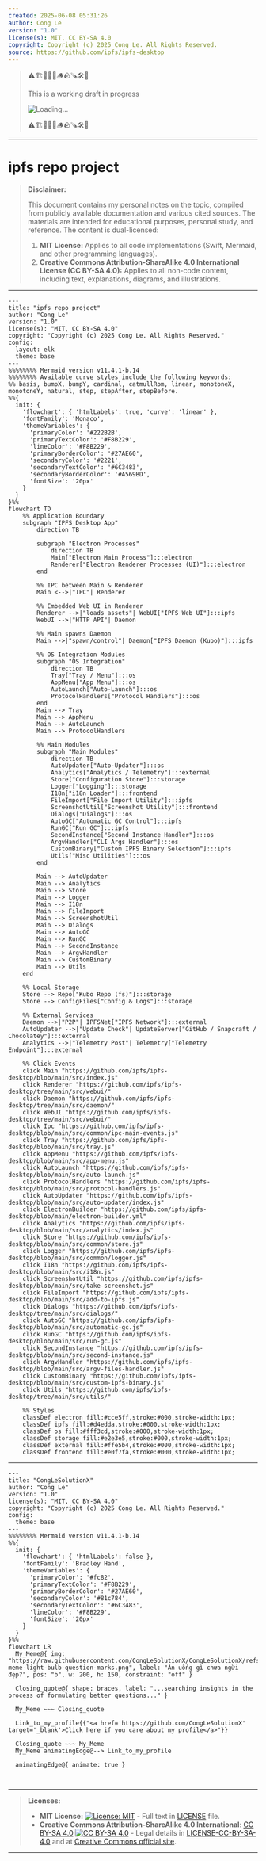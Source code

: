 ```yaml
---
created: 2025-06-08 05:31:26
author: Cong Le
version: "1.0"
license(s): MIT, CC BY-SA 4.0
copyright: Copyright (c) 2025 Cong Le. All Rights Reserved.
source: https://github.com/ipfs/ipfs-desktop
---
```



> ⚠️🏗️🚧🦺🧱🪵🪨🪚🛠️👷
> 
> This is a working draft in progress
> 
> ![Loading...](https://media2.giphy.com/media/v1.Y2lkPTc5MGI3NjExaHNwdmJteDFidGlyMnE4MHFiYnU3ZG05dnQ1eHY5NDQ4dnlzNmtzdCZlcD12MV9pbnRlcm5hbF9naWZfYnlfaWQmY3Q9Zw/qc5fbrb4qpupRA9r4o/giphy.gif)
> 
> ⚠️🏗️🚧🦺🧱🪵🪨🪚🛠️👷


----


# ipfs repo project
> **Disclaimer:**
>
> This document contains my personal notes on the topic,
> compiled from publicly available documentation and various cited sources.
> The materials are intended for educational purposes, personal study, and reference.
> The content is dual-licensed:
> 1. **MIT License:** Applies to all code implementations (Swift, Mermaid, and other programming languages).
> 2. **Creative Commons Attribution-ShareAlike 4.0 International License (CC BY-SA 4.0):** Applies to all non-code content, including text, explanations, diagrams, and illustrations.
---


```mermaid
---
title: "ipfs repo project"
author: "Cong Le"
version: "1.0"
license(s): "MIT, CC BY-SA 4.0"
copyright: "Copyright (c) 2025 Cong Le. All Rights Reserved."
config:
  layout: elk
  theme: base
---
%%%%%%%% Mermaid version v11.4.1-b.14
%%%%%%%% Available curve styles include the following keywords:
%% basis, bumpX, bumpY, cardinal, catmullRom, linear, monotoneX, monotoneY, natural, step, stepAfter, stepBefore.
%%{
  init: {
    'flowchart': { 'htmlLabels': true, 'curve': 'linear' },
    'fontFamily': 'Monaco',
    'themeVariables': {
      'primaryColor': '#222B2B',
      'primaryTextColor': '#F8B229',
      'lineColor': '#F8B229',
      'primaryBorderColor': '#27AE60',
      'secondaryColor': '#2221',
      'secondaryTextColor': '#6C3483',
      'secondaryBorderColor': '#A569BD',
      'fontSize': '20px'
    }
  }
}%%
flowchart TD
    %% Application Boundary
    subgraph "IPFS Desktop App"
        direction TB

        subgraph "Electron Processes"
            direction TB
            Main["Electron Main Process"]:::electron
            Renderer["Electron Renderer Processes (UI)"]:::electron
        end

        %% IPC between Main & Renderer
        Main <-->|"IPC"| Renderer

        %% Embedded Web UI in Renderer
        Renderer -->|"loads assets"| WebUI["IPFS Web UI"]:::ipfs
        WebUI -->|"HTTP API"| Daemon

        %% Main spawns Daemon
        Main -->|"spawn/control"| Daemon["IPFS Daemon (Kubo)"]:::ipfs

        %% OS Integration Modules
        subgraph "OS Integration" 
            direction TB
            Tray["Tray / Menu"]:::os
            AppMenu["App Menu"]:::os
            AutoLaunch["Auto-Launch"]:::os
            ProtocolHandlers["Protocol Handlers"]:::os
        end
        Main --> Tray
        Main --> AppMenu
        Main --> AutoLaunch
        Main --> ProtocolHandlers

        %% Main Modules
        subgraph "Main Modules"
            direction TB
            AutoUpdater["Auto-Updater"]:::os
            Analytics["Analytics / Telemetry"]:::external
            Store["Configuration Store"]:::storage
            Logger["Logging"]:::storage
            I18n["i18n Loader"]:::frontend
            FileImport["File Import Utility"]:::ipfs
            ScreenshotUtil["Screenshot Utility"]:::frontend
            Dialogs["Dialogs"]:::os
            AutoGC["Automatic GC Control"]:::ipfs
            RunGC["Run GC"]:::ipfs
            SecondInstance["Second Instance Handler"]:::os
            ArgvHandler["CLI Args Handler"]:::os
            CustomBinary["Custom IPFS Binary Selection"]:::ipfs
            Utils["Misc Utilities"]:::os
        end

        Main --> AutoUpdater
        Main --> Analytics
        Main --> Store
        Main --> Logger
        Main --> I18n
        Main --> FileImport
        Main --> ScreenshotUtil
        Main --> Dialogs
        Main --> AutoGC
        Main --> RunGC
        Main --> SecondInstance
        Main --> ArgvHandler
        Main --> CustomBinary
        Main --> Utils
    end

    %% Local Storage
    Store --> Repo["Kubo Repo (fs)"]:::storage
    Store --> ConfigFiles["Config & Logs"]:::storage

    %% External Services
    Daemon -->|"P2P"| IPFSNet["IPFS Network"]:::external
    AutoUpdater -->|"Update Check"| UpdateServer["GitHub / Snapcraft / Chocolatey"]:::external
    Analytics -->|"Telemetry Post"| Telemetry["Telemetry Endpoint"]:::external

    %% Click Events
    click Main "https://github.com/ipfs/ipfs-desktop/blob/main/src/index.js"
    click Renderer "https://github.com/ipfs/ipfs-desktop/tree/main/src/webui/"
    click Daemon "https://github.com/ipfs/ipfs-desktop/tree/main/src/daemon/"
    click WebUI "https://github.com/ipfs/ipfs-desktop/tree/main/src/webui/"
    click Ipc "https://github.com/ipfs/ipfs-desktop/blob/main/src/common/ipc-main-events.js"
    click Tray "https://github.com/ipfs/ipfs-desktop/blob/main/src/tray.js"
    click AppMenu "https://github.com/ipfs/ipfs-desktop/blob/main/src/app-menu.js"
    click AutoLaunch "https://github.com/ipfs/ipfs-desktop/blob/main/src/auto-launch.js"
    click ProtocolHandlers "https://github.com/ipfs/ipfs-desktop/blob/main/src/protocol-handlers.js"
    click AutoUpdater "https://github.com/ipfs/ipfs-desktop/blob/main/src/auto-updater/index.js"
    click ElectronBuilder "https://github.com/ipfs/ipfs-desktop/blob/main/electron-builder.yml"
    click Analytics "https://github.com/ipfs/ipfs-desktop/blob/main/src/analytics/index.js"
    click Store "https://github.com/ipfs/ipfs-desktop/blob/main/src/common/store.js"
    click Logger "https://github.com/ipfs/ipfs-desktop/blob/main/src/common/logger.js"
    click I18n "https://github.com/ipfs/ipfs-desktop/blob/main/src/i18n.js"
    click ScreenshotUtil "https://github.com/ipfs/ipfs-desktop/blob/main/src/take-screenshot.js"
    click FileImport "https://github.com/ipfs/ipfs-desktop/blob/main/src/add-to-ipfs.js"
    click Dialogs "https://github.com/ipfs/ipfs-desktop/tree/main/src/dialogs/"
    click AutoGC "https://github.com/ipfs/ipfs-desktop/blob/main/src/automatic-gc.js"
    click RunGC "https://github.com/ipfs/ipfs-desktop/blob/main/src/run-gc.js"
    click SecondInstance "https://github.com/ipfs/ipfs-desktop/blob/main/src/second-instance.js"
    click ArgvHandler "https://github.com/ipfs/ipfs-desktop/blob/main/src/argv-files-handler.js"
    click CustomBinary "https://github.com/ipfs/ipfs-desktop/blob/main/src/custom-ipfs-binary.js"
    click Utils "https://github.com/ipfs/ipfs-desktop/tree/main/src/utils/"

    %% Styles
    classDef electron fill:#cce5ff,stroke:#000,stroke-width:1px;
    classDef ipfs fill:#d4edda,stroke:#000,stroke-width:1px;
    classDef os fill:#fff3cd,stroke:#000,stroke-width:1px;
    classDef storage fill:#e2e3e5,stroke:#000,stroke-width:1px;
    classDef external fill:#ffe5b4,stroke:#000,stroke-width:1px;
    classDef frontend fill:#e0f7fa,stroke:#000,stroke-width:1px;
```


---

<!-- 
```mermaid
%% Current Mermaid version
info
```  -->


```mermaid
---
title: "CongLeSolutionX"
author: "Cong Le"
version: "1.0"
license(s): "MIT, CC BY-SA 4.0"
copyright: "Copyright (c) 2025 Cong Le. All Rights Reserved."
config:
  theme: base
---
%%%%%%%% Mermaid version v11.4.1-b.14
%%{
  init: {
    'flowchart': { 'htmlLabels': false },
    'fontFamily': 'Bradley Hand',
    'themeVariables': {
      'primaryColor': '#fc82',
      'primaryTextColor': '#F8B229',
      'primaryBorderColor': '#27AE60',
      'secondaryColor': '#81c784',
      'secondaryTextColor': '#6C3483',
      'lineColor': '#F8B229',
      'fontSize': '20px'
    }
  }
}%%
flowchart LR
  My_Meme@{ img: "https://raw.githubusercontent.com/CongLeSolutionX/CongLeSolutionX/refs/heads/main/assets/images/My-meme-light-bulb-question-marks.png", label: "Ăn uống gì chưa ngừi đẹp?", pos: "b", w: 200, h: 150, constraint: "off" }

  Closing_quote@{ shape: braces, label: "...searching insights in the process of formulating better questions..." }
    
  My_Meme ~~~ Closing_quote
    
  Link_to_my_profile{{"<a href='https://github.com/CongLeSolutionX' target='_blank'>Click here if you care about my profile</a>"}}

  Closing_quote ~~~ My_Meme
  My_Meme animatingEdge@--> Link_to_my_profile
  
  animatingEdge@{ animate: true }



```

---
>**Licenses:**
>
>- **MIT License:**  [![License: MIT](https://img.shields.io/badge/License-MIT-yellow.svg)](LICENSE) - Full text in [LICENSE](LICENSE) file.
>- **Creative Commons Attribution-ShareAlike 4.0 International**: [CC BY-SA 4.0](https://creativecommons.org/licenses/by-sa/4.0/) [![CC BY-SA 4.0](https://licensebuttons.net/l/by-sa/4.0/88x31.png)](https://creativecommons.org/licenses/by-sa/4.0/) - Legal details in [LICENSE-CC-BY-SA-4.0](THE_PAST/LICENSE-CC-BY-SA-4.0) and at [Creative Commons official site](https://creativecommons.org/licenses/by-sa/4.0/).
>
---
